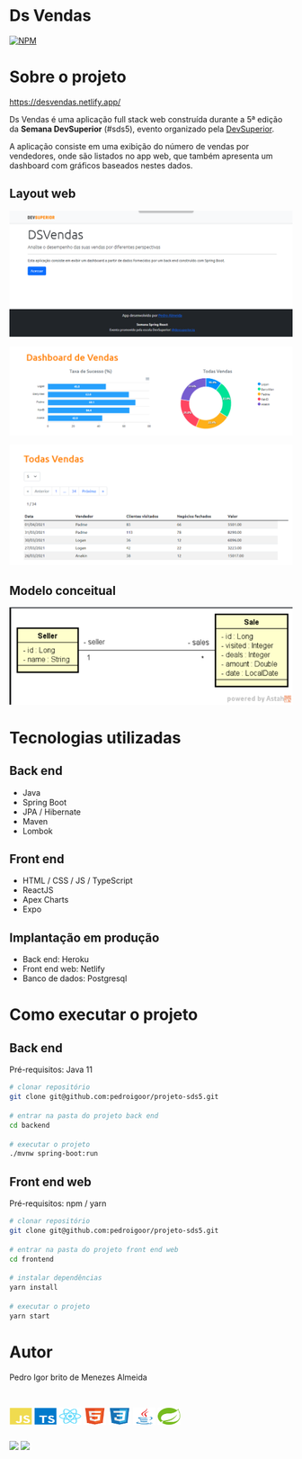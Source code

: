 # Ds Vendas
[![NPM](https://img.shields.io/npm/l/react)](https://github.com/pedroigoor/DsVendas/blob/master/LICENSE) 

# Sobre o projeto

https://desvendas.netlify.app/

Ds Vendas é uma aplicação full stack web  construída durante a 5ª edição da **Semana DevSuperior** (#sds5), evento organizado pela [DevSuperior](https://devsuperior.com "Site da DevSuperior").

A aplicação consiste em uma exibição do número de vendas por vendedores, onde são listados no app web, que também apresenta um dashboard com gráficos baseados nestes dados.

## Layout web
![Web 1](https://raw.githubusercontent.com/pedroigoor/imagens/main/sds5/Dashboard.png)

![Web 2](https://raw.githubusercontent.com/pedroigoor/imagens/main/sds5/Graficos.png)

![Web 3](https://raw.githubusercontent.com/pedroigoor/imagens/main/sds5/Tabela.png)

## Modelo conceitual
![Modelo Conceitual](https://raw.githubusercontent.com/pedroigoor/imagens/main/sds5/Conceitual.png)

# Tecnologias utilizadas
## Back end
- Java
- Spring Boot
- JPA / Hibernate
- Maven
- Lombok 
## Front end
- HTML / CSS / JS / TypeScript
- ReactJS
- Apex Charts
- Expo
## Implantação em produção
- Back end: Heroku
- Front end web: Netlify
- Banco de dados: Postgresql

# Como executar o projeto

## Back end
Pré-requisitos: Java 11

```bash
# clonar repositório
git clone git@github.com:pedroigoor/projeto-sds5.git

# entrar na pasta do projeto back end
cd backend

# executar o projeto
./mvnw spring-boot:run
```

## Front end web
Pré-requisitos: npm / yarn

```bash
# clonar repositório
git clone git@github.com:pedroigoor/projeto-sds5.git

# entrar na pasta do projeto front end web
cd frontend

# instalar dependências
yarn install

# executar o projeto
yarn start
```

# Autor

Pedro Igor brito de Menezes Almeida
##
</div>
  
  <div style="display: inline_block"><br>
  <img align="center" alt="Pedro-Js" height="30" width="40" src="https://raw.githubusercontent.com/devicons/devicon/master/icons/javascript/javascript-plain.svg">
  <img align="center" alt="Pedro-Ts" height="30" width="40" src="https://raw.githubusercontent.com/devicons/devicon/master/icons/typescript/typescript-plain.svg">
  <img align="center" alt="Pedro-React" height="30" width="40" src="https://raw.githubusercontent.com/devicons/devicon/master/icons/react/react-original.svg">
  <img align="center" alt="Pedro-HTML" height="30" width="40" src="https://raw.githubusercontent.com/devicons/devicon/master/icons/html5/html5-original.svg">
  <img align="center" alt="Pedro-CSS" height="30" width="40" src="https://raw.githubusercontent.com/devicons/devicon/master/icons/css3/css3-original.svg">
  <img align="center" alt="Pedro-Java" height="30" width="40" src="https://raw.githubusercontent.com/devicons/devicon/master/icons/java/java-original.svg">    
  <img align="center" alt="Pedro-Spring" height="30" width="40" src="https://raw.githubusercontent.com/devicons/devicon/master/icons/spring/spring-original.svg"> 
</div>

##
  
  <div> 
  <a href = "mailto:pedro.igor10@live.comm"><img src="https://img.shields.io/badge/Microsoft_Outlook-0078D4?style=for-the-badge&logo=microsoft-outlook&logoColor=white" target="_blank"></a>
  <a href="https://www.linkedin.com/in/pedro-almeida-6aa80a116" target="_blank"><img src="https://img.shields.io/badge/-LinkedIn-%230077B5?style=for-the-badge&logo=linkedin&logoColor=white" target="_blank"></a>  
</div>


